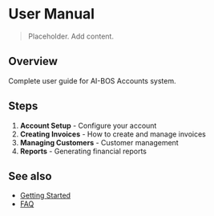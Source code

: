 # User Manual

> Placeholder. Add content.

## Overview

Complete user guide for AI-BOS Accounts system.

## Steps

1. **Account Setup** - Configure your account
2. **Creating Invoices** - How to create and manage invoices
3. **Managing Customers** - Customer management
4. **Reports** - Generating financial reports

## See also

- [Getting Started](./getting-started)
- [FAQ](./faq)
